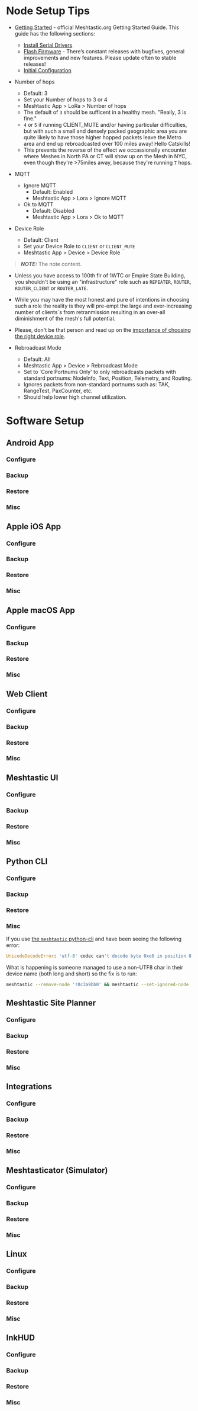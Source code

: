 # Node Setup Tips
- [Getting Started](https://meshtastic.org/docs/getting-started/) - official Meshtastic.org Getting Started Guide. This guide has the following sections:
  - [Install Serial Drivers](https://meshtastic.org/docs/getting-started/serial-drivers/)
  - [Flash Firmware](https://meshtastic.org/docs/getting-started/flashing-firmware/) - There’s constant releases with bugfixes, general improvements and new features. Please update often to stable releases!
  - [Initial Configuration](https://meshtastic.org/docs/getting-started/initial-config/)

- Number of hops
  - Default: 3
  - Set your Number of hops to 3 or 4
  - Meshtastic App > LoRa > Number of hops
  - The default of `3` should be sufficent in a healthy mesh.  "Really, 3 is fine."
  - `4` or `5` if running CLIENT_MUTE and/or having particular difficulties, but with such a small and densely packed geographic area you are quite likely to have those higher hopped packets leave the Metro area and end up rebroadcasted over 100 miles away! Hello Catskills!
  - This prevents the reverse of the effect we occassionally encounter where Meshes in North PA or CT will show up on the Mesh in NYC, even though they're >75miles away, because they're running `7` hops.

- MQTT
  - Ignore MQTT
    - Default: Enabled
    - Meshtastic App > Lora > Ignore MQTT
  - Ok to MQTT
    - Default: Disabled
    - Meshtastic App > Lora > Ok to MQTT
- Device Role
  - Default: Client
  - Set your Device Role to `CLIENT` or `CLIENT_MUTE`
  - Meshtastic App > Device > Device Role

> **_NOTE:_**  The note content.

  - Unless you have access to 100th flr of 1WTC or Empire State Building, you shouldn't be using an "infrastructure" role such as `REPEATER`, `ROUTER`, `ROUTER_CLIENT` or `ROUTER_LATE`.
  - While you may have the most honest and pure of intentions in choosing such a role the reality is they will pre-empt the large and ever-increasing number of clients`s from retranmission resulting in an over-all diminishment of the mesh's full potential.
  - Please, don't be that person and read up on the [importance of choosing the right device role](https://meshtastic.org/blog/choosing-the-right-device-role/).

- Rebroadcast Mode
  - Default: All
  - Meshtastic App > Device > Rebroadcast Mode
  - Set to `Core Portnums Only' to only rebroadcasts packets with standard portnums: NodeInfo, Text, Position, Telemetry, and Routing.
  - Ignores packets from non-standard portnums such as: TAK, RangeTest, PaxCounter, etc.
  - Should help lower high channel utilization.

# Software Setup

## Android App

### Configure
### Backup
### Restore
### Misc

## Apple iOS App

### Configure
### Backup
### Restore
### Misc

## Apple macOS App

### Configure
### Backup
### Restore
### Misc

## Web Client

### Configure
### Backup
### Restore
### Misc

## Meshtastic UI

### Configure
### Backup
### Restore
### Misc

## Python CLI

### Configure
### Backup
### Restore
### Misc
If you use [the `meshtastic` python-cli](https://meshtastic.org/docs/software/python/cli/) and have been seeing the following error:
```Python
UnicodeDecodeError: 'utf-8' codec can't decode byte 0xe0 in position 8: 'utf-8' codec can't decode byte 0xe0 in position 8: unexpected end of data in field: meshtastic.protobuf.User.long_name```
```
What is happening is someone managed to use a non-UTF8 char in their device name (both long and short) so the fix is to run:
```bash
meshtastic --remove-node '!0c3a9bb0' && meshtastic --set-ignored-node '!0c3a9bb0'
```

## Meshtastic Site Planner

### Configure
### Backup
### Restore
### Misc

## Integrations

### Configure
### Backup
### Restore
### Misc

## Meshtasticator (Simulator)

### Configure
### Backup
### Restore
### Misc

## Linux

### Configure
### Backup
### Restore
### Misc

## InkHUD

### Configure
### Backup
### Restore
### Misc
